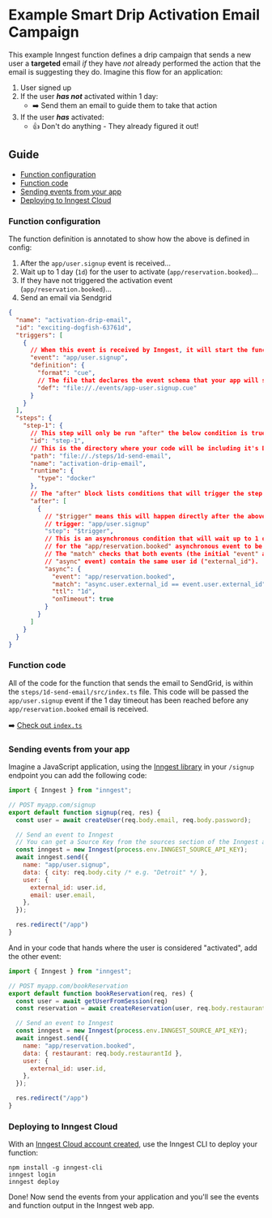 # Example Smart Drip Activation Email Campaign

This example Inngest function defines a drip campaign that sends a new user a **targeted**
email _if_ they have _not_ already performed the action that the email is suggesting they do.
Imagine this flow for an application:

1. User signed up
2. If the user _**has not**_ activated within 1 day:
   - ➡️ Send them an email to guide them to take that action
3. If the user _**has**_ activated:
   - 👍 Don't do anything - They already figured it out!

## Guide

- [Function configuration](#function-configuration)
- [Function code](#function-code)
- [Sending events from your app](#sending-events-from-your-app)
- [Deploying to Inngest Cloud](#deploying-to-inngest-cloud)

### Function configuration

The function definition is annotated to show how the above is defined in config:

1. After the `app/user.signup` event is received...
2. Wait up to 1 day (`1d`) for the user to activate (`app/reservation.booked`)...
3. If they have not triggered the activation event (`app/reservation.booked`)...
4. Send an email via Sendgrid

```json
{
  "name": "activation-drip-email",
  "id": "exciting-dogfish-63761d",
  "triggers": [
    {
      // When this event is received by Inngest, it will start the function
      "event": "app/user.signup",
      "definition": {
        "format": "cue",
        // The file that declares the event schema that your app will send to Inngest
        "def": "file://./events/app-user.signup.cue"
      }
    }
  ],
  "steps": {
    "step-1": {
      // This step will only be run "after" the below condition is true
      "id": "step-1",
      // This is the directory where your code will be including it's Dockerfile
      "path": "file://./steps/1d-send-email",
      "name": "activation-drip-email",
      "runtime": {
        "type": "docker"
      },
      // The "after" block lists conditions that will trigger the step to be run
      "after": [
        {
          // "$trigger" means this will happen directly after the above event
          // trigger: "app/user.signup"
          "step": "$trigger",
          // This is an asynchronous condition that will wait up to 1 day (1d)
          // for the "app/reservation.booked" asynchronous event to be received
          // The "match" checks that both events (the initial "event" and the
          // "async" event) contain the same user id ("external_id").
          "async": {
            "event": "app/reservation.booked",
            "match": "async.user.external_id == event.user.external_id",
            "ttl": "1d",
            "onTimeout": true
          }
        }
      ]
    }
  }
}
```

### Function code

All of the code for the function that sends the email to SendGrid, is
within the `steps/1d-send-email/src/index.ts` file. This code will be passed
the `app/user.signup` event if the 1 day timeout has been reached before
any `app/reservation.booked` email is received.

➡️ [Check out `index.ts`](/steps/1d-send-email/src/index.ts)

### Sending events from your app

Imagine a JavaScript application, using the [Inngest library](https://github.com/inngest/inngest-js#readme) in your `/signup` endpoint you can add the following code:

```js
import { Inngest } from "inngest";

// POST myapp.com/signup
export default function signup(req, res) {
  const user = await createUser(req.body.email, req.body.password);

  // Send an event to Inngest
  // You can get a Source Key from the sources section of the Inngest app
  const inngest = new Inngest(process.env.INNGEST_SOURCE_API_KEY);
  await inngest.send({
    name: "app/user.signup",
    data: { city: req.body.city /* e.g. "Detroit" */ },
    user: {
      external_id: user.id,
      email: user.email,
    },
  });

  res.redirect("/app")
}
```

And in your code that hands where the user is considered "activated", add the other event:

```js
import { Inngest } from "inngest";

// POST myapp.com/bookReservation
export default function bookReservation(req, res) {
  const user = await getUserFromSession(req)
  const reservation = await createReservation(user, req.body.restaurantId, req.body.timestamp);

  // Send an event to Inngest
  const inngest = new Inngest(process.env.INNGEST_SOURCE_API_KEY);
  await inngest.send({
    name: "app/reservation.booked",
    data: { restaurant: req.body.restaurantId },
    user: {
      external_id: user.id,
    },
  });

  res.redirect("/app")
}
```

### Deploying to Inngest Cloud

With an [Inngest Cloud account created](https://inngest.com/sign-up?ref=github-example-drip), use the Inngest CLI to deploy your function:

```
npm install -g inngest-cli
inngest login
inngest deploy
```

Done! Now send the events from your application and you'll see the events and function output in the Inngest web app.
